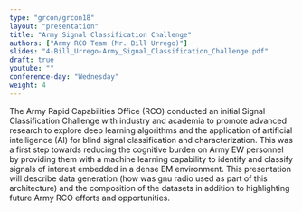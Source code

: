 ```yaml
---
type: "grcon/grcon18"
layout: "presentation"
title: "Army Signal Classification Challenge"
authors: ["Army RCO Team (Mr. Bill Urrego)"]
slides: "4-Bill_Urrego-Army_Signal_Classification_Challenge.pdf"
draft: true
youtube: ""
conference-day: "Wednesday"
weight: 4
---
```

The Army Rapid Capabilities Office (RCO) conducted an initial Signal Classification Challenge with industry and academia to promote advanced research to explore deep learning algorithms and the application of artificial intelligence (AI) for blind signal classification and characterization.  This was a first step towards reducing the cognitive burden on Army EW personnel by providing them with a machine learning capability to identify and classify signals of interest embedded in a dense EM environment.  This presentation will describe data generation (how was gnu radio used as part of this architecture) and the composition of the datasets in addition to highlighting future Army RCO efforts and opportunities.
